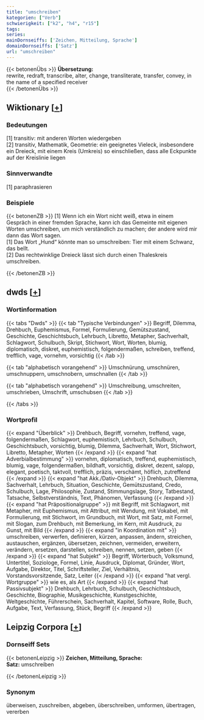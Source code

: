 ```yaml
---
title: "umschreiben"
kategorien: ["Verb"]
schwierigkeit: ["k2", "h4", "r15"]
tags:
series:
mainDornseiffs: ['Zeichen, Mitteilung, Sprache']
domainDornseiffs: ['Satz']
url: "umschreiben"
---
```


{{< betonenÜbs >}}
**Übersetzung:**  
rewrite, redraft, transcribe, alter, change, transliterate, transfer, convey, in the name of a specified receiver  
{{< /betonenÜbs >}}

## Wiktionary [[+](https://de.wiktionary.org/wiki/umschreiben)]

### Bedeutungen
[1] transitiv: mit anderen Worten wiedergeben  
[2] transitiv, Mathematik, Geometrie: ein geeignetes Vieleck, insbesondere ein Dreieck, mit einem Kreis (Umkreis) so einschließen, dass alle Eckpunkte auf der Kreislinie liegen  

### Sinnverwandte
[1] paraphrasieren  

### Beispiele
{{< betonenZB >}}
[1] Wenn ich ein Wort nicht weiß, etwa in einem Gespräch in einer fremden Sprache, kann ich das Gemeinte mit eigenen Worten umschreiben, um mich verständlich zu machen; der andere wird mir dann das Wort sagen.  
[1] Das Wort „Hund“ könnte man so umschreiben: Tier mit einem Schwanz, das bellt.  
[2] Das rechtwinklige Dreieck lässt sich durch einen Thaleskreis umschreiben.  

{{< /betonenZB >}}


## dwds [[+](https://www.dwds.de/wb/umschreiben)]

### Wortinformation
{{< tabs "Dwds" >}}
{{< tab "Typische Verbindungen" >}}
Begriff, Dilemma, Drehbuch, Euphemismus, Formel, Formulierung, Gemütszustand, Geschichte, Geschichtsbuch, Lehrbuch, Libretto, Metapher, Sachverhalt, Schlagwort, Schulbuch, Skript, Stichwort, Wort, Worten, blumig, diplomatisch, diskret, euphemistisch, folgendermaßen, schreiben, treffend, trefflich, vage, vornehm, vorsichtig
{{< /tab >}}

{{< tab "alphabetisch vorangehend" >}}
Umschnürung, umschnüren, umschnuppern, umschnobern, umschnallen
{{< /tab >}}

{{< tab "alphabetisch vorangehend" >}}
Umschreibung, umschreiten, umschrieben, Umschrift, umschubsen
{{< /tab >}}

{{< /tabs >}}

### Wortprofil
{{< expand "Überblick" >}} Drehbuch, Begriff, vornehm, treffend, vage, folgendermaßen, Schlagwort, euphemistisch, Lehrbuch, Schulbuch, Geschichtsbuch, vorsichtig, blumig, Dilemma, Sachverhalt, Wort, Stichwort, Libretto, Metapher, Worten {{< /expand >}}
{{< expand "hat Adverbialbestimmung" >}} vornehm, diplomatisch, treffend, euphemistisch, blumig, vage, folgendermaßen, bildhaft, vorsichtig, diskret, dezent, salopp, elegant, poetisch, taktvoll, trefflich, präzis, verschämt, höflich, zutreffend {{< /expand >}}
{{< expand "hat Akk./Dativ-Objekt" >}} Drehbuch, Dilemma, Sachverhalt, Lehrbuch, Situation, Geschichte, Gemütszustand, Credo, Schulbuch, Lage, Philosophie, Zustand, Stimmungslage, Story, Tatbestand, Tatsache, Selbstverständnis, Text, Phänomen, Verfassung {{< /expand >}}
{{< expand "hat Präpositionalgruppe" >}} mit Begriff, mit Schlagwort, mit Metapher, mit Euphemismus, mit Attribut, mit Wendung, mit Vokabel, mit Formulierung, mit Stichwort, im Grundbuch, mit Wort, mit Satz, mit Formel, mit Slogan, zum Drehbuch, mit Bemerkung, im Kern, mit Ausdruck, zu Gunst, mit Bild {{< /expand >}}
{{< expand "in Koordination mit" >}} umschreiben, verwerfen, definieren, kürzen, anpassen, ändern, streichen, austauschen, ergänzen, übersetzen, zeichnen, vermeiden, erweitern, verändern, ersetzen, darstellen, schreiben, nennen, setzen, geben {{< /expand >}}
{{< expand "hat Subjekt" >}} Begriff, Wörterbuch, Volksmund, Untertitel, Soziologe, Formel, Linie, Ausdruck, Diplomat, Gründer, Wort, Aufgabe, Direktor, Titel, Schriftsteller, Ziel, Verhältnis, Vorstandsvorsitzende, Satz, Leiter {{< /expand >}}
{{< expand "hat vergl. Wortgruppe" >}} wie es, als Art {{< /expand >}}
{{< expand "hat Passivsubjekt" >}} Drehbuch, Lehrbuch, Schulbuch, Geschichtsbuch, Geschichte, Biographie, Musikgeschichte, Kunstgeschichte, Weltgeschichte, Führerschein, Sachverhalt, Kapitel, Software, Rolle, Buch, Aufgabe, Text, Verfassung, Stück, Begriff {{< /expand >}}

## Leipzig Corpora [[+](https://corpora.uni-leipzig.de/en/res?word=umschreiben&corpusId=deu_newscrawl-public_2018)]

### Dornseiff Sets
{{< betonenLeipzig >}}
**Zeichen, Mitteilung, Sprache:**  
**Satz:** umschreiben  

{{< /betonenLeipzig >}}

### Synonym
überweisen, zuschreiben, abgeben, überschreiben, umformen, übertragen, vererben

